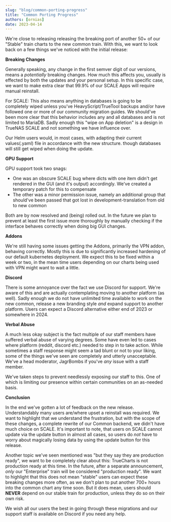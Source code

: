```yaml
---
slug: "blog/common-porting-progress"
title: "Common Porting Progress"
authors: [ornias]
date: 2023-04-14
---
```


We're close to releasing releasing the breaking port of another 50+ of our "Stable" train charts to the new common train. With this, we want to look back on a few things we've noticed with the initial release:

**Breaking Changes**

Generally speaking, any change in the first semver digit of our versions, means a _potentially_ breaking changes. How much this affects you, usually is effected by both the updates and your personal setup.
In this specific case, we want to make extra clear that 99.9% of our SCALE Apps will require manual reinstall.

For SCALE: This also means anything in databases is going to be completely wiped unless you've HeavyScript/TrueTool backups and/or have followed one or more of our community migration guides.
We should've been more clear that this behavior includes any and all databases and is not limited to MariaDB. Sadly enough this "wipe on App deletion" is a design in TrueNAS SCALE and not something we have influence over.

Our Helm users would, in most cases, with adapting their current values(.yaml) file in accordance with the new structure. though databases will still get wiped when doing the update.

**GPU Support**

GPU support took two snags:

- One was an obscure SCALE bug where dicts with one item didn't get rendered in the GUI (and it's output) accordingly. We've created a temporary patch for this to compensate
- The other was a minor permission issue, namely an additional group that should've been passed that got lost in development-translation from old to new common

Both are by now resolved and (being) rolled out.
In the future we plan to prevent at least the first issue more thoroughly by manually checking if the interface behaves correctly when doing big GUI changes.

**Addons**

We're still having some issues getting the Addons, primarily the VPN addon, behaving correctly. Mostly this is due to significantly increased hardening of our default kubernetes deployment.
We expect this to be fixed within a week or two, in the mean time users depending on our charts being used with VPN might want to wait a little.

**Discord**

There is some annoyance over the fact we use Discord for support. We're aware of this and are actually contemplating moving to another platform (as well). Sadly enough we do not have unlimited time available to work on the new common, release a new branding style _and_ expand support to another platform.
Users can expect a Discord alternative either end of 2023 or somewhere in 2024.

**Verbal Abuse**

A much less okay subject is the fact multiple of our staff members have suffered verbal abuse of varying degrees. Some have even led to cases where platform (reddit, discord etc.) needed to step in to take action.
While sometimes a staff response might seem a tad blunt or not to your liking, some of the things we've seen are completely and utterly unacceptable. We've a head moderator, JagrBombs if you've _any_ issue with a staff member.

We've taken steps to prevent needlessly exposing our staff to this. One of which is limiting our presence within certain communities on an as-needed basis.

**Conclusion**

In the end we've gotten a lot of feedback on the new release. Understandably many users are/where upset a reinstall was required. We want to highlight that we understand the frustration, but with the scope of these changes, a complete rewrite of our Common backend, we didn't have much choice on SCALE.
It's important to note, that users on SCALE cannot update via the update button in almost all cases, so users do _not_ have to worry about magically losing data by using the update button for this release.

Another topic we've seen mentioned was "but they say they are production ready", we want to be completely clear about this:
TrueCharts is not production ready at this time. In the future, after a separate announcement, _only_ our "Enterprise" train will be considered "production ready".
We want to highlight that this does not mean "stable" users can expect these breaking changes more often, as we don't plan to put another 700+ hours into the common chart any time soon. But it does mean, users should **NEVER** depend on our stable train for production, unless they do so on their own risk.

We wish all our users the best in going through these migrations and our support staff is available on Discord if you need any help.
